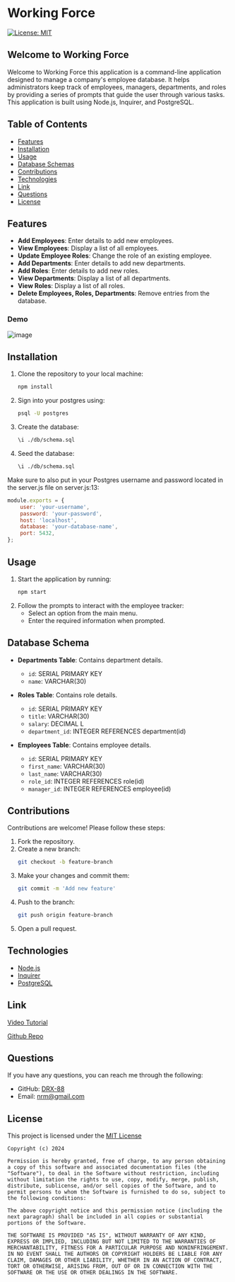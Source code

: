 # Working Force

[![License: MIT](https://img.shields.io/badge/License-MIT-yellow.svg)](https://opensource.org/licenses/MIT)

## Welcome to Working Force
Welcome to Working Force this application is a command-line application designed to manage a company's employee database. It helps administrators keep track of employees, managers, departments, and roles by providing a series of prompts that guide the user through various tasks. This application is built using Node.js, Inquirer, and PostgreSQL.


## Table of Contents
- [Features](#features)
- [Installation](#installation)
- [Usage](#usage)
- [Database Schemas](#database-schema)
- [Contributions](#contributions)
- [Technologies](#technologies)
- [Link](#link)
- [Questions](#questions)
- [License](#license)

## Features
- **Add Employees**: Enter details to add new employees.
- **View Employees**: Display a list of all employees.
- **Update Employee Roles**: Change the role of an existing employee.
- **Add Departments**: Enter details to add new departments.
- **Add Roles**: Enter details to add new roles.
- **View Departments**: Display a list of all departments.
- **View Roles**: Display a list of all roles.
- **Delete Employees, Roles, Departments**: Remove entries from the database.

### Demo
![image](https://github.com/DRX-88/Working-Force/assets/162182740/7e21b016-0f54-4319-8fb7-cd66d1c8c4e6)

## Installation

1. Clone the repository to your local machine:
    ```bash
    npm install
    ```
2. Sign into your postgres using:
    ```bash
    psql -U postgres
    ```
3. Create the database:
    ```bash
    \i ./db/schema.sql
    ```
4. Seed the database:
    ```bash
    \i ./db/schema.sql
    ```
Make sure to also put in your Postgres username and password located in the server.js file on server.js:13:

```javascript
module.exports = {
    user: 'your-username',
    password: 'your-password',
    host: 'localhost',
    database: 'your-database-name',
    port: 5432,
};
```

## Usage

1. Start the application by running:
    ```bash
    npm start
    ```
2. Follow the prompts to interact with the employee tracker:
    - Select an option from the main menu.
    - Enter the required information when prompted.

## Database Schema

- **Departments Table**: Contains department details.
    - `id`: SERIAL PRIMARY KEY
    - `name`: VARCHAR(30)
    
- **Roles Table**: Contains role details.
    - `id`: SERIAL PRIMARY KEY
    - `title`: VARCHAR(30) 
    - `salary`: DECIMAL L
    - `department_id`: INTEGER REFERENCES department(id)

- **Employees Table**: Contains employee details.
    - `id`: SERIAL PRIMARY KEY
    - `first_name`: VARCHAR(30) 
    - `last_name`: VARCHAR(30) 
    - `role_id`: INTEGER REFERENCES role(id)
    - `manager_id`: INTEGER REFERENCES employee(id)

## Contributions

Contributions are welcome! Please follow these steps:

1. Fork the repository.
2. Create a new branch:
    ```bash
    git checkout -b feature-branch
    ```
3. Make your changes and commit them:
    ```bash
    git commit -m 'Add new feature'
    ```
4. Push to the branch:
    ```bash
    git push origin feature-branch
    ```
5. Open a pull request.

## Technologies

- [Node.js](https://nodejs.org/)
- [Inquirer](https://www.npmjs.com/package/inquirer)
- [PostgreSQL](https://www.postgresql.org/)


## Link
[Video Tutorial](https://drive.google.com/file/d/1RUb8weEsqIwiqhPTbYD8Q_BT7ZH31T5l/view?usp=drive_link)

[Github Repo](https://github.com/DRX-88/Working-Force)

## Questions
If you have any questions, you can reach me through the following:
- GitHub: [DRX-88](https://github.com/yourusername)
- Email: [nrm@gmail.com](mailto:youremail@example.com)

## License
This project is licensed under the [MIT License](https://opensource.org/licenses/MIT)
    
    Copyright (c) 2024 

    Permission is hereby granted, free of charge, to any person obtaining a copy of this software and associated documentation files (the "Software"), to deal in the Software without restriction, including without limitation the rights to use, copy, modify, merge, publish, distribute, sublicense, and/or sell copies of the Software, and to permit persons to whom the Software is furnished to do so, subject to the following conditions: 

    The above copyright notice and this permission notice (including the next paragraph) shall be included in all copies or substantial portions of the Software.

    THE SOFTWARE IS PROVIDED "AS IS", WITHOUT WARRANTY OF ANY KIND, EXPRESS OR IMPLIED, INCLUDING BUT NOT LIMITED TO THE WARRANTIES OF MERCHANTABILITY, FITNESS FOR A PARTICULAR PURPOSE AND NONINFRINGEMENT. IN NO EVENT SHALL THE AUTHORS OR COPYRIGHT HOLDERS BE LIABLE FOR ANY CLAIM, DAMAGES OR OTHER LIABILITY, WHETHER IN AN ACTION OF CONTRACT, TORT OR OTHERWISE, ARISING FROM, OUT OF OR IN CONNECTION WITH THE SOFTWARE OR THE USE OR OTHER DEALINGS IN THE SOFTWARE.
